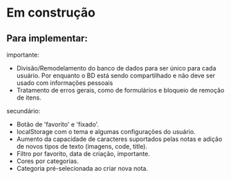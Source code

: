 # Em construção


## Para implementar: 
importante:
 - Divisão/Remodelamento do banco de dados para ser único para cada usuário. Por enquanto o BD está sendo compartilhado e não deve ser usado com informações pessoais
 - Tratamento de erros gerais, como de formulários e bloqueio de remoção de itens.

secundário:
 - Botão de 'favorito' e 'fixado'.
 - localStorage com o tema e algumas configurações do usuário.
 - Aumento da capacidade de caracteres suportados pelas notas e adição de novos tipos de texto (imagens, code, title).
 - Filtro por favorito, data de criação, importante.
 - Cores por categorias.
 - Categoria pré-selecionada ao criar nova nota.
